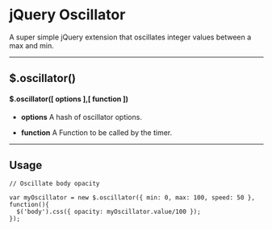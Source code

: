 # jQuery Oscillator

A super simple jQuery extension that oscillates integer values between a max and min.

---

## $.oscillator()

#### $.oscillator([ options ],[ function ])

* **options** A hash of oscillator options.

* **function** A Function to be called by the timer.

---

## Usage

```
// Oscillate body opacity

var myOscillator = new $.oscillator({ min: 0, max: 100, speed: 50 }, function(){
  $('body').css({ opacity: myOscillator.value/100 });
});
```